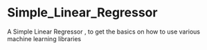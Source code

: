 # Simple_Linear_Regressor
A Simple Linear Regressor , to get the basics on how to use various machine learning libraries
